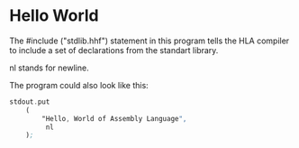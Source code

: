 # Hello World

The #include ("stdlib.hhf") statement in this program tells the HLA compiler to include a set of declarations from the standart library.

nl stands for newline.

The program could also look like this:

```nasm
stdout.put
	(
		"Hello, World of Assembly Language",
		 nl
	);
```